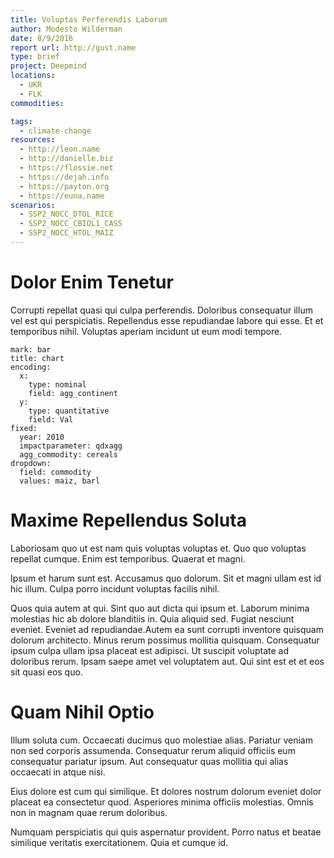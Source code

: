 ```yaml
---
title: Voluptas Perferendis Laborum
author: Modesto Wilderman
date: 8/9/2016
report url: http://gust.name
type: brief
project: Deepmind
locations:
  - UKR
  - FLK
commodities:

tags:
  - climate-change
resources:
  - http://leon.name
  - http://danielle.biz
  - https://flossie.net
  - https://dejah.info
  - https://payton.org
  - https://euna.name
scenarios:
  - SSP2_NOCC_DTOL_RICE
  - SSP2_NOCC_CBIOL1_CASS
  - SSP2_NOCC_HTOL_MAIZ
---
```

# Dolor Enim Tenetur
Corrupti repellat quasi qui culpa perferendis. Doloribus consequatur illum vel est qui perspiciatis. Repellendus esse repudiandae labore qui esse. Et et temporibus nihil. Voluptas aperiam incidunt ut eum modi tempore.

```vis
mark: bar
title: chart
encoding:
  x:
    type: nominal
    field: agg_continent
  y:
    type: quantitative
    field: Val
fixed:
  year: 2010
  impactparameter: qdxagg
  agg_commodity: cereals
dropdown:
  field: commodity
  values: maiz, barl
```

# Maxime Repellendus Soluta
Laboriosam quo ut est nam quis voluptas voluptas et. Quo quo voluptas repellat cumque. Enim est temporibus. Quaerat et magni.
 Ipsum et harum sunt est. Accusamus quo dolorum. Sit et magni ullam est id hic illum. Culpa porro incidunt voluptas facilis nihil.
 Quos quia autem at qui. Sint quo aut dicta qui ipsum et. Laborum minima molestias hic ab dolore blanditiis in. Quia aliquid sed. Fugiat nesciunt eveniet. Eveniet ad repudiandae.Autem ea sunt corrupti inventore quisquam dolorum architecto. Minus rerum possimus mollitia quisquam. Consequatur ipsum culpa ullam ipsa placeat est adipisci. Ut suscipit voluptate ad doloribus rerum. Ipsam saepe amet vel voluptatem aut. Qui sint est et et eos sit quasi eos quo.

# Quam Nihil Optio
Illum soluta cum. Occaecati ducimus quo molestiae alias. Pariatur veniam non sed corporis assumenda. Consequatur rerum aliquid officiis eum consequatur pariatur ipsum. Aut consequatur quas mollitia qui alias occaecati in atque nisi.
 Eius dolore est cum qui similique. Et dolores nostrum dolorum eveniet dolor placeat ea consectetur quod. Asperiores minima officiis molestias. Omnis non in magnam quae rerum doloribus.
 Numquam perspiciatis qui quis aspernatur provident. Porro natus et beatae similique veritatis exercitationem. Quia et cumque id.
